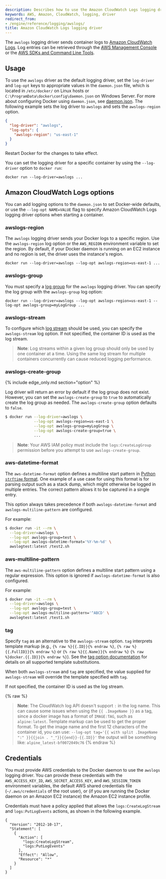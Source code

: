 ```yaml
---
description: Describes how to use the Amazon CloudWatch Logs logging driver.
keywords: AWS, Amazon, CloudWatch, logging, driver
redirect_from:
- /engine/reference/logging/awslogs/
title: Amazon CloudWatch Logs logging driver
---
```


The `awslogs` logging driver sends container logs to
[Amazon CloudWatch Logs](https://aws.amazon.com/cloudwatch/details/#log-monitoring).
Log entries can be retrieved through the [AWS Management
Console](https://console.aws.amazon.com/cloudwatch/home#logs:) or the [AWS SDKs
and Command Line Tools](http://docs.aws.amazon.com/cli/latest/reference/logs/index.html).

## Usage

To use the `awslogs` driver as the default logging driver, set the `log-driver`
and `log-opt` keys to appropriate values in the `daemon.json` file, which is
located in `/etc/docker/` on Linux hosts or
`C:\ProgramData\docker\config\daemon.json` on Windows Server. For more about
configuring Docker using `daemon.json`, see
[daemon.json](/engine/reference/commandline/dockerd.md#daemon-configuration-file).
The following example sets the log driver to `awslogs` and sets the
`awslogs-region` option.

```json
{
  "log-driver": "awslogs",
  "log-opts": {
    "awslogs-region": "us-east-1"
  }
}
```

Restart Docker for the changes to take effect.

You can set the logging driver for a specific container by using the
`--log-driver` option to `docker run`:

    docker run --log-driver=awslogs ...

## Amazon CloudWatch Logs options

You can add logging options to the `daemon.json` to set Docker-wide defaults,
or use the `--log-opt NAME=VALUE` flag to specify Amazon CloudWatch Logs
logging driver options when starting a container.

### awslogs-region

The `awslogs` logging driver sends your Docker logs to a specific region. Use
the `awslogs-region` log option or the `AWS_REGION` environment variable to set
the region.  By default, if your Docker daemon is running on an EC2 instance
and no region is set, the driver uses the instance's region.

    docker run --log-driver=awslogs --log-opt awslogs-region=us-east-1 ...

### awslogs-group

You must specify a
[log group](http://docs.aws.amazon.com/AmazonCloudWatch/latest/DeveloperGuide/WhatIsCloudWatchLogs.html)
for the `awslogs` logging driver.  You can specify the log group with the
`awslogs-group` log option:

    docker run --log-driver=awslogs --log-opt awslogs-region=us-east-1 --log-opt awslogs-group=myLogGroup ...

### awslogs-stream

To configure which
[log stream](http://docs.aws.amazon.com/AmazonCloudWatch/latest/DeveloperGuide/WhatIsCloudWatchLogs.html)
should be used, you can specify the `awslogs-stream` log option.  If not
specified, the container ID is used as the log stream.

> **Note**:
> Log streams within a given log group should only be used by one container
> at a time.  Using the same log stream for multiple containers concurrently
> can cause reduced logging performance.

### awslogs-create-group

{% include edge_only.md section="option" %}

Log driver will return an error by default if the log group does not exist. However, you can set the
`awslogs-create-group` to `true` to automatically create the log group as needed.
The `awslogs-create-group` option defaults to `false`.

```bash
$ docker run --log-driver=awslogs \
             --log-opt awslogs-region=us-east-1 \
             --log-opt awslogs-group=myLogGroup \
             --log-opt awslogs-create-group=true \
             ...
```

> **Note**:
> Your AWS IAM policy must include the `logs:CreateLogGroup` permission before you attempt to use `awslogs-create-group`.

### aws-datetime-format

The `aws-datetime-format` option defines a multiline start pattern in [Python
`strftime` format](http://strftime.org). One example of a use case for using
this format is for parsing output such as a stack dump, which might otherwise
be logged in multiple entries. The correct pattern allows it to be captured in a
single entry.

This option always takes precedence if both `awslogs-datetime-format` and
`awslogs-multiline-pattern` are configured.

For example:

```bash
$ docker run -it --rm \
  --log-driver=awslogs \
  --log-opt awslogs-group=test \
  --log-opt awslogs-datetime-format='%Y-%m-%d' \
  awslogtest:latest /test2.sh
```

### aws-multiline-pattern

The `aws-multiline-pattern` option defines a multiline start pattern using a
regular expression. This option is ignored if `awslogs-datetime-format` is also
configured.

For example:

```bash
$ docker run -it --rm \
  --log-driver=awslogs \
  --log-opt awslogs-group=test \
  --log-opt awslogs-multiline-pattern='^ABCD' \
  awslogtest:latest /test1.sh

```

### tag

Specify `tag` as an alternative to the `awslogs-stream` option. `tag` interprets template markup (e.g., `{% raw %}{{.ID}}{% endraw %}`, `{% raw %}{{.FullID}}{% endraw %}` or `{% raw %}{{.Name}}{% endraw %}` `{% raw %}docker.{{.ID}}{% endraw %}`).
See the [tag option documentation](log_tags.md) for details on all supported template substitutions.

When both `awslogs-stream` and `tag` are specified, the value supplied for `awslogs-stream` will override the template specified with `tag`.

If not specified, the container ID is used as the log stream.

{% raw %}
> **Note**:
> The CloudWatch log API doesn't support `:` in the log name. This can cause some issues when using the `{{ .ImageName }}` as a tag, since a docker image has a format of `IMAGE:TAG`, such as `alpine:latest`.
> Template markup can be used to get the proper format.
> To get the image name and the first 12 characters of the container id, you can use: `--log-opt tag='{{ with split .ImageName ":" }}{{join . "_"}}{{end}}-{{.ID}}'`
> the output will be something like: `alpine_latest-bf0072049c76`
{% endraw %}


## Credentials

You must provide AWS credentials to the Docker daemon to use the `awslogs`
logging driver. You can provide these credentials with the `AWS_ACCESS_KEY_ID`,
`AWS_SECRET_ACCESS_KEY`, and `AWS_SESSION_TOKEN` environment variables, the
default AWS shared credentials file (`~/.aws/credentials` of the root user), or
(if you are running the Docker daemon on an Amazon EC2 instance) the Amazon EC2
instance profile.

Credentials must have a policy applied that allows the `logs:CreateLogStream`
and `logs:PutLogEvents` actions, as shown in the following example.

    {
      "Version": "2012-10-17",
      "Statement": [
        {
          "Action": [
            "logs:CreateLogStream",
            "logs:PutLogEvents"
          ],
          "Effect": "Allow",
          "Resource": "*"
        }
      ]
    }
